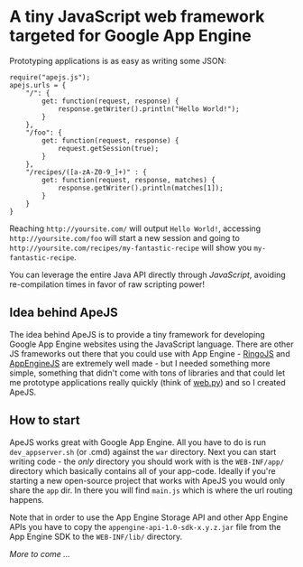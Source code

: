 # A tiny JavaScript web framework targeted for Google App Engine

Prototyping applications is as easy as writing some JSON:

    require("apejs.js");
    apejs.urls = {
        "/": {
            get: function(request, response) {
                response.getWriter().println("Hello World!");
            }
        },
        "/foo": {
            get: function(request, response) {
                request.getSession(true);
            }
        },
        "/recipes/([a-zA-Z0-9_]+)" : {
            get: function(request, response, matches) {
                response.getWriter().println(matches[1]);
            }
        }
    }

Reaching `http://yoursite.com/` will output `Hello World!`, accessing
`http://yoursite.com/foo` will start a new session and going to
`http://yoursite.com/recipes/my-fantastic-recipe` will show you
`my-fantastic-recipe`. 

You can leverage the entire Java API directly through *JavaScript*, avoiding re-compilation times in favor of
raw scripting power!

## Idea behind ApeJS

The idea behind ApeJS is to provide a tiny framework for developing Google App
Engine websites using the JavaScript language. There are other JS
frameworks out there that you could use with App Engine - [RingoJS](http://ringojs.org) and
[AppEngineJS](http://www.appenginejs.org/) are extremely well made -
but I needed something more simple, something that didn't come with tons of
libraries and that could let me prototype applications really quickly (think of
[web.py](http://webpy.org)) and so I created ApeJS.

## How to start

ApeJS works great with Google App Engine. All you have to do is run
`dev_appserver.sh` (or .cmd) against the `war` directory. Next you can start
writing code - the *only* directory you should work with is the `WEB-INF/app/`
directory which basically contains all of your app-code. Ideally if you're
starting a new open-source project that works with ApeJS you would only share
the `app` dir. In there you will find `main.js` which is where the url routing
happens.

Note that in order to use the App Engine Storage API and other App Engine APIs
you have to copy the `appengine-api-1.0-sdk-x.y.z.jar` file from the App
Engine SDK to the `WEB-INF/lib/` directory.

*More to come ...*
